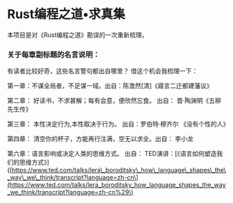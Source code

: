 # Rust编程之道•求真集

本项目是对《Rust编程之道》勘误的一次重新梳理。

### 关于每章副标题的名言说明：

有读者比较好奇，这些名言警句都出自哪里？ 借这个机会我梳理一下：

第一章：不谋全局者，不足谋一域。出自：陈澹然\[清\]《寤言二迁都建藩议》

第二章： 好读书，不求甚解；每有会意，便欣然忘食。  出自： 晋·陶渊明《五柳先生传》

第三章：  本性决定行为,本性取决于行为。 出自：罗伯特·穆齐尔 《没有个性的人》

第四章： 清空你的杯子，方能再行注满，空无以求全。出自： 李小龙

第六章：语言影响或决定人类的思维方式。 出自： TED演讲：\[《语言如何塑造我们的思维方式》\]\([https://www.ted.com/talks/lera\_boroditsky\_how\_language\_shapes\_the\_way\_we\_think/transcript?language=zh-cn\](https://www.ted.com/talks/lera_boroditsky_how_language_shapes_the_way_we_think/transcript?language=zh-cn%29\)

